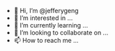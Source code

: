 - 👋 Hi, I’m @jefferygeng
- 👀 I’m interested in ...
- 🌱 I’m currently learning ...
- 💞️ I’m looking to collaborate on ...
- 📫 How to reach me ...

<!---
jefferygeng/jefferygeng is a ✨ special ✨ repository because its `README.md` (this file) appears on your GitHub profile.
You can click the Preview link to take a look at your changes.
--->
